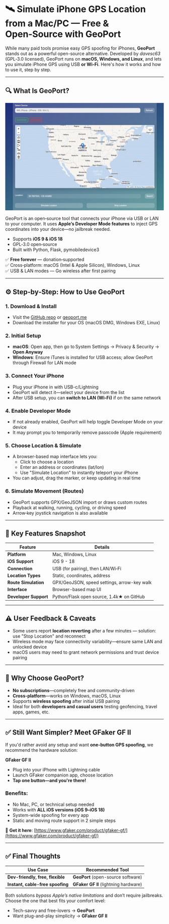 
# 🛰️ Simulate iPhone GPS Location from a Mac/PC — Free & Open‑Source with GeoPort

While many paid tools promise easy GPS spoofing for iPhones, **GeoPort** stands out as a powerful open-source alternative. Developed by *davesc63* (GPL‑3.0 licensed), GeoPort runs on **macOS, Windows, and Linux**, and lets you simulate iPhone GPS using USB **or Wi‑Fi**. Here's how it works and how to use it, step by step.

---

## 🔍 What Is GeoPort?

<p align="center">
  <img src="../images/spoof with GeoPort.png" alt="spoof iPhone GPS Location with Mac/PC" width="600">
</p>

GeoPort is an open‑source tool that connects your iPhone via USB or LAN to your computer. It uses **Apple’s Developer Mode features** to inject GPS coordinates into your device—no jailbreak needed.  
- Supports **iOS 9 & iOS 18**  
- GPL‑3.0 open‑source  
- Built with Python, Flask, pymobiledevice3  


✅ **Free forever** — donation‑supported  
✅ Cross‑platform: macOS (Intel & Apple Silicon), Windows, Linux  
✅ USB & LAN modes — Go wireless after first pairing  

---

## ⚙️ Step‑by‑Step: How to Use GeoPort

### 1. Download & Install  
- Visit the [GitHub repo](https://github.com/davesc63/GeoPort) or [geoport.me](https://geoport.me)  
- Download the installer for your OS (macOS DMG, Windows EXE, Linux)  


### 2. Initial Setup  
- **macOS**: Open app, then go to System Settings → Privacy & Security → **Open Anyway**  
- **Windows**: Ensure iTunes is installed for USB access; allow GeoPort through Firewall for LAN mode  

### 3. Connect Your iPhone  
- Plug your iPhone in with USB-c/Lightning  
- GeoPort will detect it—select your device from the list  
- After USB setup, you can **switch to LAN (Wi‑Fi)** if on the same network  

### 4. Enable Developer Mode  
- If not already enabled, GeoPort will help toggle Developer Mode on your device  
- It may prompt you to temporarily remove passcode (Apple requirement)  

### 5. Choose Location & Simulate  
- A browser-based map interface lets you:
  - Click to choose a location
  - Enter an address or coordinates (lat/lon)
  - Use "Simulate Location" to instantly teleport your iPhone  
- You can adjust, drag the marker, or keep updating in real time  

### 6. Simulate Movement (Routes)  
- GeoPort supports GPX/GeoJSON import or draws custom routes  
- Playback at walking, running, cycling, or driving speed  
- Arrow‑key joystick navigation is also available  

---

## 🧩 Key Features Snapshot

| Feature | Details |
|--------|---------|
| **Platform** | Mac, Windows, Linux |
| **iOS Support** | iOS 9 - 18 |
| **Connection** | USB (for pairing), then LAN/Wi‑Fi |
| **Location Types** | Static, coordinates, address |
| **Route Simulation** | GPX/GeoJSON, speed settings, arrow-key walk |
| **Interface** | Browser-based map UI |
| **Developer Support** | Python/Flask open source, 1.4k★ on GitHub |

---

## ⚠️ User Feedback & Caveats

- Some users report **location reverting** after a few minutes — solution: use "Stop Location" and reconnect  
- Wireless mode may face connectivity variability—ensure same LAN and unlocked device  
- macOS users may need to grant network permissions and trust device pairing

---

## 🚀 Why Choose GeoPort?

- **No subscriptions**—completely free and community-driven  
- **Cross‑platform**—works on Windows, macOS, Linux  
- Supports **wireless spoofing** after initial USB pairing  
- Ideal for both **developers and casual users** testing geofencing, travel apps, games, etc.

---

## ✅ Still Want Simpler? Meet GFaker GF II

If you'd rather avoid any setup and want **one-button GPS spoofing**, we recommend the hardware solution:

**GFaker GF II**  
- Plug into your iPhone with Lightning cable  
- Launch GFaker companion app, choose location  
- **Tap one button—and you're there!**

### Benefits:

- No Mac, PC, or technical setup needed  
- Works with **ALL iOS versions (iOS 9–iOS 18)**  
- System-wide spoofing for every app  
- Static and moving route support in 2 simple steps

🔗 **Get it here**: [https://www.gfaker.com/product/gfaker-gf/](https://www.gfaker.com/product/gfaker-gf/)

---

## ✅ Final Thoughts

| Use Case | Recommended Tool |
|----------|------------------|
| **Dev-friendly, free, flexible** | **GeoPort** (open-source software) |
| **Instant, cable-free spoofing** | **GFaker GF II** (lightning hardware) |

Both solutions *bypass Apple’s native limitations* and don’t require jailbreaks. Choose the one that best fits your comfort level:

- Tech-savvy and free-lovers → **GeoPort**  
- Want plug-and-play simplicity → **GFaker GF II**
